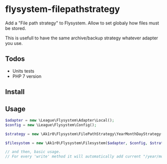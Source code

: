 # flysystem-filepathstrategy
Add a "File path strategy" to Flysystem. Allow to set globaly how files must be stored.

This is usefull to have the same archive/backup strategy whatever adapter you use.

## Todos

+ Units tests
+ PHP 7 version

## Install

## Usage

```php
$adapter = new \League\Flysystem\Adapter\Local();
$config = new \League\Flysystem\Config();

$strategy = new \Ak1r0\Flysystem\FilePathStrategy\YearMonthDayStrategy();

$filesystem = new \Ak1r0\Flysystem\Filesystem($adapter, $config, $strategy);

// and then, basic usage.
// For every 'write' method it will automatically add current "/year/month/day/" before your path
```
